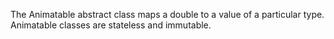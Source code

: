 The Animatable abstract class maps a
double to a value of a particular type.
Animatable classes are stateless and immutable.
